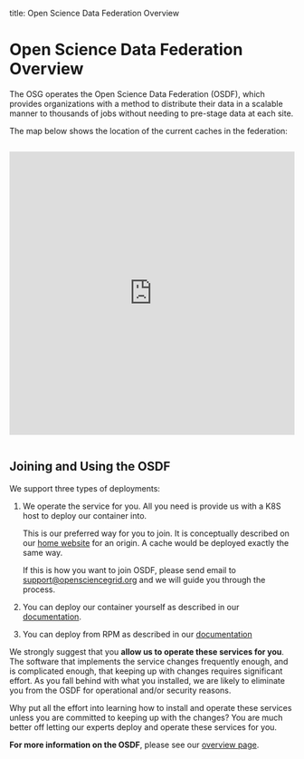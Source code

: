 title: Open Science Data Federation Overview

Open Science Data Federation Overview
========================

The OSG operates the Open Science Data Federation (OSDF), which provides organizations with a method to distribute their data in a scalable manner to thousands of jobs without needing to pre-stage data at each site.

The map below shows the location of the current caches in the federation:

<iframe width="100%" height="500px" frameBorder="0" style="margin-bottom:1em; margin-top:1em" src="https://map.opensciencegrid.org/map/iframe?view=XRootD#38.61687,-97.86621|4|hybrid"></iframe>

## Joining and Using the OSDF

We support three types of deployments:

1. We operate the service for you. All you need is provide us with a K8S host to deploy our container into.
   
    This is our preferred way for you to join. It is conceptually described on our [home website](https://osg-htc.org/about/osdf/deploying_an_osdf_origin.html) for an origin. A cache would be deployed exactly the same way.

    If this is how you want to join OSDF, please send email to <support@opensciencegrid.org> and we will guide you through the process.
   
2. You can deploy our container yourself as described in our [documentation](https://opensciencegrid.org/docs/data/stashcache/run-stashcache-container/).
   
3. You can deploy from RPM as described in our [documentation](https://opensciencegrid.org/docs/data/stashcache/install-cache/)

We strongly suggest that you __allow us to operate these services for you__. The software that implements the service 
changes frequently enough, and is complicated enough, that keeping up with changes requires significant effort. As you fall 
behind with what you installed, we are likely to eliminate you from the OSDF for operational and/or security reasons.

Why put all the effort into learning how to install and operate these services unless you are committed to keeping up with 
the changes? You are much better off letting our experts deploy and operate these services for you.

__For more information on the OSDF__, please see our [overview page](https://osg-htc.org/about/osdf/).


